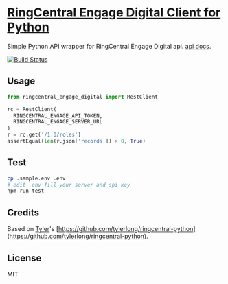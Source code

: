 # [RingCentral Engage Digital Client for Python](https://github.com/ringcentral/engage-digital-client-python)

Simple Python API wrapper for RingCentral Engage Digital api. [api docs](https://engage-api-docs.readthedocs.io/).

[![Build Status](https://travis-ci.org/ringcentral/engage-digital-client-python.svg?branch=test)](https://travis-ci.org/ringcentral/engage-digital-client-python)

## Usage

```python
from ringcentral_engage_digital import RestClient

rc = RestClient(
  RINGCENTRAL_ENGAGE_API_TOKEN,
  RINGCENTRAL_ENGAGE_SERVER_URL
)
r = rc.get('/1.0/roles')
assertEqual(len(r.json['records']) > 0, True)
```

## Test

```bash
cp .sample.env .env
# edit .env fill your server and spi key
npm run test
```

## Credits

Based on [Tyler](https://github.com/tylerlong)'s [https://github.com/tylerlong/ringcentral-python](https://github.com/tylerlong/ringcentral-python).

## License

MIT
